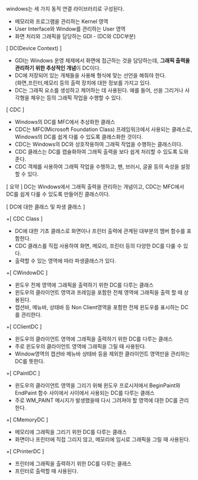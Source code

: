 windows는 세 가지 동적 연결 라이브러리로 구성된다.
- 메모리와 프로그램을 관리하는 Kernel 영역
- User Interface와 Window를 관리하는 User 영역
- 화면 처리와 그래픽을 담당하는 GDI - (DC와 CDC부분)

[ DC(Device Context) ]
- GDI는 Windows 운영 체제에서 화면에 접근하는 것을 담당하는데, **그래픽 출력을 관리하기 위한 추상적인 개념**이 DC이다.
- DC에 저장되어 있는 개체들을 사용해 형식에 맞는 선언을 해줘야 한다.<br>(화면,프린터,메모리 등의 출력 장치에 대한 정보를 가지고 있다.
- DC는 그래픽 요소를 생성하고 제어하는 데 사용된다. 예를 들어, 선을 그리거나 사각형을 채우는 등의 그래픽 작업을 수행할 수 있다.

[ CDC ]
- Windows의 DC를 MFC에서 추상화한 클래스
- CDC는 MFC(Microsoft Foundation Class) 프레임워크에서 사용되는 클래스로, Windows의 DC를 쉽게 다룰 수 있도록 클래스화한 것이다.
- CDC는 Windows의 DC와 상호작용하여 그래픽 작업을 수행하는 클래스이다.
- CDC 클래스는 DC를 캡슐화하여 그래픽 출력을 보다 쉽게 처리할 수 있도록 도와준다.
- CDC 객체를 사용하여 그래픽 작업을 수행하고, 펜, 브러시, 글꼴 등의 속성을 설정할 수 있다.

[ 요약 ] DC는 Windows에서 그래픽 출력을 관리하는 개념이고, CDC는 MFC에서 DC를 쉽게 다룰 수 있도록 만들어진 클래스이다.

[ DC에 대한 클래스 및 파생 클래스 ]<br>

+[ CDC Class ]
- DC에 대한 기초 클래스로 화면이나 프린터 출력에 관계된 대부분의 멤버 함수를 포함한다.
- CDC 클래스를 직접 사용하여 화면, 메모리, 프린터 등의 다양한 DC를 다룰 수 있다.
- 출력할 수 있는 영역에 따라 파생클래스가 있다.

+[ CWindowDC ]
- 윈도우 전체 영역에 그래픽을 출력하기 위한 DC를 다루는 클래스
- 윈도우의 클라이언트 영역과 프레임을 포함한 전체 영역에 그래픽을 출력 할 때 상용된다.
- 캡션바, 메뉴바, 상태바 등 Non Client영역을 포함한 전체 윈도우를 표시하는 DC를 관리한다.

+[ CClientDC ]
- 윈도우의 클라이언트 영역에 그래픽을 출력하기 위한 DC를 다루는 클래스
- 주로 윈도우의 클라이언트 영역에 그래픽을 그릴 때 사용된다.
- Window영역의 캡션바 메뉴바 상태바 등을 제외한 클라이언트 영역만을 관리하는 DC를 뜻한다.

+[ CPaintDC ]
- 윈도우의 클라이언트 영역을 그리기 위해 윈도우 프로시저에서 BeginPaint와 EndPaint 함수 사이에서 사이에서 사용되는 DC를 다루는 클래스
- 주로 WM_PAINT 메시지가 발생했을때 다시 그려져야 할 영역에 대한 DC를 관리한다.

+[ CMemoryDC ]
- 메모리에 그래픽을 그리기 위한 DC를 다루는 클래스
- 화면이나 프린터에 직접 그리지 않고, 메모리에 임시로 그래픽을 그릴 때 사용된다.

+[ CPrinterDC ]
- 프린터에 그래픽을 출력하기 위한 DC를 다루는 클래스
- 프린터로 출력할 때 사용된다.
